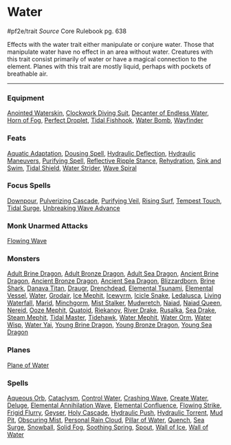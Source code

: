 # Water
#pf2e/trait 
*Source* Core Rulebook pg. 638 

Effects with the water trait either manipulate or conjure water. Those that manipulate water have no effect in an area without water. Creatures with this trait consist primarily of water or have a magical connection to the element. Planes with this trait are mostly liquid, perhaps with pockets of breathable air.

---

### Equipment
[Anointed Waterskin](Anointed%20Waterskin), [Clockwork Diving Suit](Clockwork%20Diving%20Suit), [Decanter of Endless Water](Decanter%20of%20Endless%20Water), [Horn of Fog](Horn%20of%20Fog), [Perfect Droplet](Perfect%20Droplet), [Tidal Fishhook](Tidal%20Fishhook), [Water Bomb](Water%20Bomb), [Wayfinder](Wayfinder)

### Feats
[Aquatic Adaptation](Aquatic%20Adaptation), [Dousing Spell](Dousing%20Spell), [Hydraulic Deflection](Hydraulic%20Deflection), [Hydraulic Maneuvers](Hydraulic%20Maneuvers), [Purifying Spell](Purifying%20Spell), [Reflective Ripple Stance](Reflective%20Ripple%20Stance), [Rehydration](Rehydration), [Sink and Swim](Sink%20and%20Swim), [Tidal Shield](Tidal%20Shield), [Water Strider](Water%20Strider), [Wave Spiral](Wave%20Spiral)

### Focus Spells
[Downpour](../Spells_Rituals/Focus%20Spells/Level%204/Downpour.md), [Pulverizing Cascade](../Spells_Rituals/Focus%20Spells/Level%203/Pulverizing%20Cascade.md), [Purifying Veil](../Spells_Rituals/Focus%20Spells/Level%204/Purifying%20Veil.md), [Rising Surf](../Spells_Rituals/Focus%20Spells/Level%201/Rising%20Surf.md), [Tempest Touch](../Spells_Rituals/Focus%20Spells/Level%201/Tempest%20Touch.md), [Tidal Surge](../Spells_Rituals/Focus%20Spells/Level%201/Tidal%20Surge.md), [Unbreaking Wave Advance](../Spells_Rituals/Focus%20Spells/Level%203/Unbreaking%20Wave%20Advance.md)

### Monk Unarmed Attacks
[Flowing Wave](Flowing%20Wave)

### Monsters
[Adult Brine Dragon](Adult%20Brine%20Dragon), [Adult Bronze Dragon](Adult%20Bronze%20Dragon), [Adult Sea Dragon](Adult%20Sea%20Dragon), [Ancient Brine Dragon](Ancient%20Brine%20Dragon), [Ancient Bronze Dragon](Ancient%20Bronze%20Dragon), [Ancient Sea Dragon](Ancient%20Sea%20Dragon), [Blizzardborn](Blizzardborn), [Brine Shark](Brine%20Shark), [Danava Titan](Danava%20Titan), [Draugr](Draugr), [Drenchdead](Drenchdead), [Elemental Tsunami](Elemental%20Tsunami), [Elemental Vessel](Elemental%20Vessel), [Water](Water.md), [Grodair](Grodair), [Ice Mephit](Ice%20Mephit), [Icewyrm](Icewyrm), [Icicle Snake](Icicle%20Snake), [Ledalusca](Ledalusca), [Living Waterfall](Living%20Waterfall), [Marid](Marid), [Minchgorm](Minchgorm), [Mist Stalker](Mist%20Stalker), [Mudwretch](Mudwretch), [Naiad](Naiad), [Naiad Queen](Naiad%20Queen), [Nereid](Nereid), [Ooze Mephit](Ooze%20Mephit), [Quatoid](Quatoid), [Riekanoy](Riekanoy), [River Drake](River%20Drake), [Rusalka](Rusalka), [Sea Drake](Sea%20Drake), [Steam Mephit](Steam%20Mephit), [Tidal Master](Tidal%20Master), [Tidehawk](Tidehawk), [Water Mephit](Water%20Mephit), [Water Orm](Water%20Orm), [Water Wisp](Water%20Wisp), [Water Yai](Water%20Yai), [Young Brine Dragon](Young%20Brine%20Dragon), [Young Bronze Dragon](Young%20Bronze%20Dragon), [Young Sea Dragon](Young%20Sea%20Dragon)

### Planes
[Plane of Water](Plane%20of%20Water)

### Spells
[Aqueous Orb](../Spells_Rituals/Arcane_Tradition/Level%203/Aqueous%20Orb.md), [Cataclysm](../Spells_Rituals/Arcane_Tradition/Level%2010/Cataclysm.md), [Control Water](../Spells_Rituals/Arcane_Tradition/Level%205/Control%20Water.md), [Crashing Wave](../Spells_Rituals/Arcane_Tradition/Level%203/Crashing%20Wave.md), [Create Water](../Spells_Rituals/Arcane_Tradition/Level%201/Create%20Water.md), [Deluge](../Spells_Rituals/Arcane_Tradition/Level%208/Deluge.md), [Elemental Annihilation Wave](../Spells_Rituals/Arcane_Tradition/Level%203/Elemental%20Annihilation%20Wave.md), [Elemental Confluence](../Spells_Rituals/Arcane_Tradition/Level%206/Elemental%20Confluence.md), [Flowing Strike](../Spells_Rituals/Arcane_Tradition/Level%205/Flowing%20Strike.md), [Frigid Flurry](../Spells_Rituals/Arcane_Tradition/Level%207/Frigid%20Flurry.md), [Geyser](../Spells_Rituals/Arcane_Tradition/Level%205/Geyser.md), [Holy Cascade](../Spells_Rituals/Arcane_Tradition/Level%204/Holy%20Cascade.md), [Hydraulic Push](../Spells_Rituals/Arcane_Tradition/Level%201/Hydraulic%20Push.md), [Hydraulic Torrent](../Spells_Rituals/Arcane_Tradition/Level%204/Hydraulic%20Torrent.md), [Mud Pit](../Spells_Rituals/Arcane_Tradition/Level%201/Mud%20Pit.md), [Obscuring Mist](../Spells_Rituals/Arcane_Tradition/Level%202/Obscuring%20Mist.md), [Personal Rain Cloud](../Spells_Rituals/Arcane_Tradition/Level%201/Personal%20Rain%20Cloud.md), [Pillar of Water](../Spells_Rituals/Arcane_Tradition/Level%203/Pillar%20of%20Water.md), [Quench](../Spells_Rituals/Arcane_Tradition/Level%202/Quench.md), [Sea Surge](../Spells_Rituals/Arcane_Tradition/Level%202/Sea%20Surge.md), [Snowball](../Spells_Rituals/Arcane_Tradition/Level%201/Snowball.md), [Solid Fog](../Spells_Rituals/Arcane_Tradition/Level%204/Solid%20Fog.md), [Soothing Spring](../Spells_Rituals/Arcane_Tradition/Level%204/Soothing%20Spring.md), [Spout](../Spells_Rituals/Arcane_Tradition/Cantrips/Spout.md), [Wall of Ice](../Spells_Rituals/Arcane_Tradition/Level%205/Wall%20of%20Ice.md), [Wall of Water](../Spells_Rituals/Arcane_Tradition/Level%203/Wall%20of%20Water.md)